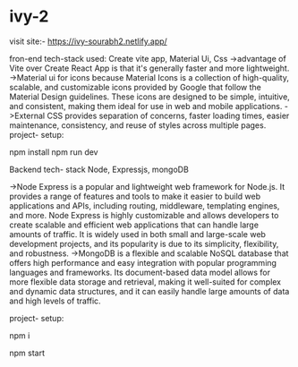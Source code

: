 # ivy-2

visit site:- https://ivy-sourabh2.netlify.app/


fron-end tech-stack used:
Create vite app, Material Ui, Css
->advantage of Vite over Create React App is that it's generally faster and more lightweight.
->Material ui for icons because Material Icons is a collection of high-quality, scalable, and customizable icons provided by Google that follow the Material Design guidelines. These icons are designed to be simple, intuitive, and consistent, making them ideal for use in web and mobile applications.
->External CSS provides separation of concerns, faster loading times, easier maintenance, consistency, and reuse of styles across multiple pages.
project- setup:

npm install
npm run dev

Backend tech- stack
Node, Expressjs, mongoDB

->Node Express is a popular and lightweight web framework for Node.js. It provides a range of features and tools to make it easier to build web applications and APIs, including routing, middleware, templating engines, and more. Node Express is highly customizable and allows developers to create scalable and efficient web applications that can handle large amounts of traffic. It is widely used in both small and large-scale web development projects, and its popularity is due to its simplicity, flexibility, and robustness.
->MongoDB is a flexible and scalable NoSQL database that offers high performance and easy integration with popular programming languages and frameworks. Its document-based data model allows for more flexible data storage and retrieval, making it well-suited for complex and dynamic data structures, and it can easily handle large amounts of data and high levels of traffic.

project- setup:

npm i

npm start
